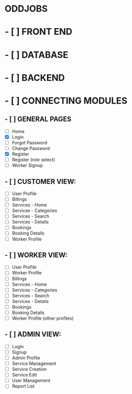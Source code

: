 # ODDJOBS

# - [ ] FRONT END
# - [ ] DATABASE
# - [ ] BACKEND
# - [ ] CONNECTING MODULES

## - [ ] GENERAL PAGES
- [ ] Home
- [X] Login
- [ ] Forgot Password
- [ ] Change Password
- [X] Register
- [ ] Register (role select)
- [ ] Worker Signup

## - [ ] CUSTOMER VIEW:
- [ ] User Profile
- [ ] Billings
- [ ] Services - Home
- [ ] Services - Categories
- [ ] Services - Search
- [ ] Services - Details
- [ ] Bookings
- [ ] Booking Details
- [ ] Worker Profile

## - [ ] WORKER VIEW:
- [ ] User Profile
- [ ] Worker Profile
- [ ] Billings
- [ ] Services - Home
- [ ] Services - Categories
- [ ] Services - Search
- [ ] Services - Details
- [ ] Bookings
- [ ] Booking Details
- [ ] Worker Profile (other profiles)

## - [ ] ADMIN VIEW:
- [ ] Login
- [ ] Signup
- [ ] Admin Profile
- [ ] Service Management
- [ ] Service Creation
- [ ] Service Edit
- [ ] User Management
- [ ] Report List
